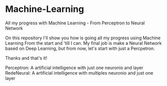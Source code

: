 # Machine-Learning
All my progress with Machine Learning - From Perceptron to Neural Network

On this repository I'll show you how is going all my progress using Machine Learning
From the start and 'till I can. My final job is make a Neural Network based on Deep Learning,
but from now, let's start with just a Percpetron. 

Thanks and that's it!


Perceptron: A artificial intelligence with just one neuronio and layer
RedeNeural: A artificial intelligence with multiples neuronio and just one layer


